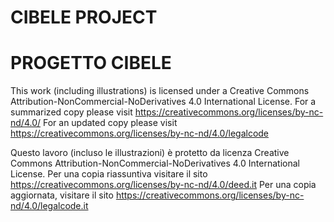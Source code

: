 # CIBELE PROJECT 
# PROGETTO CIBELE

This work (including illustrations) is licensed under a Creative Commons Attribution-NonCommercial-NoDerivatives 4.0 International License.
For a summarized copy please visit https://creativecommons.org/licenses/by-nc-nd/4.0/
For an updated copy please visit https://creativecommons.org/licenses/by-nc-nd/4.0/legalcode


Questo lavoro (incluso le illustrazioni) è protetto da licenza Creative Commons Attribution-NonCommercial-NoDerivatives 4.0 International License.
Per una copia riassuntiva visitare il sito https://creativecommons.org/licenses/by-nc-nd/4.0/deed.it
Per una copia aggiornata, visitare il sito https://creativecommons.org/licenses/by-nc-nd/4.0/legalcode.it

